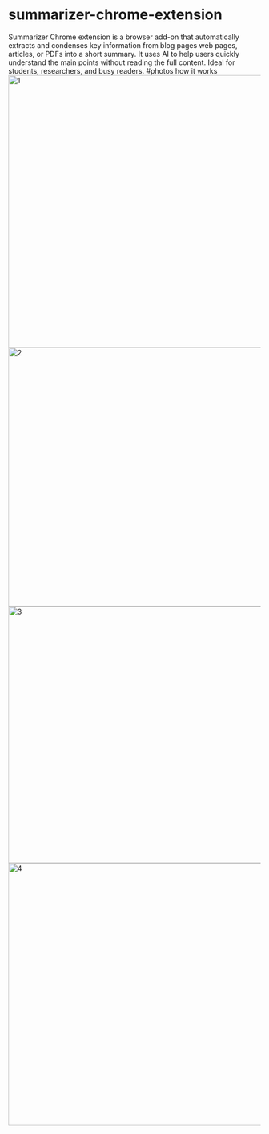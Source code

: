 # summarizer-chrome-extension
Summarizer Chrome extension is a browser add-on that automatically extracts and condenses key information from  blog pages web pages, articles, or PDFs into a short summary. It uses AI to help users quickly understand the main points without reading the full content. Ideal for students, researchers, and busy readers.
#photos how it works 
<img width="544" alt="1" src="https://github.com/user-attachments/assets/c38cd8e6-e9c0-4733-a205-bc593ab6818d" />
<img width="518" alt="2" src="https://github.com/user-attachments/assets/3a07b7d3-a0eb-4c55-924b-39789a3578b7" />
<img width="513" alt="3" src="https://github.com/user-attachments/assets/4279ceb7-fa1c-4f73-9522-6559d00a095e" />
<img width="525" alt="4" src="https://github.com/user-attachments/assets/ecb02d0b-5823-4c08-9d68-a3b62a614d57" />
